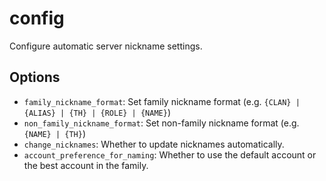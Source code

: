 # config

Configure automatic server nickname settings.

## Options

* `family_nickname_format`: Set family nickname format (e.g. `{CLAN} | {ALIAS} | {TH} | {ROLE} | {NAME}`)
* `non_family_nickname_format`: Set non-family nickname format (e.g. `{NAME} | {TH}`)
* `change_nicknames`: Whether to update nicknames automatically.
* `account_preference_for_naming`: Whether to use the default account or the best account in the family.
